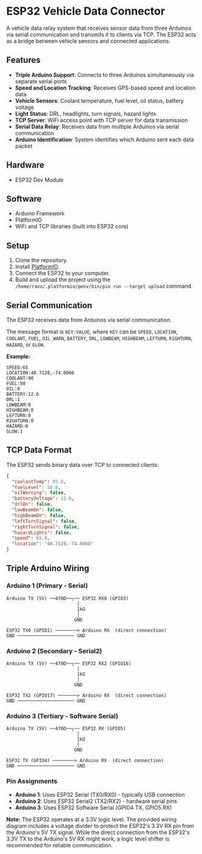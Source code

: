 # ESP32 Vehicle Data Connector

A vehicle data relay system that receives sensor data from three Arduinos via serial communication and transmits it to clients via TCP. The ESP32 acts as a bridge between vehicle sensors and connected applications.

## Features

- **Triple Arduino Support**: Connects to three Arduinos simultaneously via separate serial ports
- **Speed and Location Tracking**: Receives GPS-based speed and location data
- **Vehicle Sensors**: Coolant temperature, fuel level, oil status, battery voltage
- **Light Status**: DRL, headlights, turn signals, hazard lights
- **TCP Server**: WiFi access point with TCP server for data transmission
- **Serial Data Relay**: Receives data from multiple Arduinos via serial communication
- **Arduino Identification**: System identifies which Arduino sent each data packet

## Hardware

- ESP32 Dev Module

## Software

- Arduino Framework
- PlatformIO
- WiFi and TCP libraries (built into ESP32 core)

## Setup

1. Clone the repository.
2. Install [PlatformIO](https://platformio.org/).
3. Connect the ESP32 to your computer.
4. Build and upload the project using the `/home/ravo/.platformio/penv/bin/pio run --target upload` command.

## Serial Communication

The ESP32 receives data from Arduinos via serial communication.

The message format is `KEY:VALUE`, where `KEY` can be `SPEED`, `LOCATION`, `COOLANT`, `FUEL`, `OIL_WARN`, `BATTERY`, `DRL`, `LOWBEAM`, `HIGHBEAM`, `LEFTURN`, `RIGHTURN`, `HAZARD`, or `GLOW`.

**Example:**

```
SPEED:65
LOCATION:40.7128,-74.0060
COOLANT:90
FUEL:50
OIL:0
BATTERY:12.6
DRL:1
LOWBEAM:0
HIGHBEAM:0
LEFTURN:0
RIGHTURN:0
HAZARD:0
GLOW:1
```

## TCP Data Format

The ESP32 sends binary data over TCP to connected clients:

```json
{
  "coolantTemp": 85.0,
  "fuelLevel": 50.0,
  "oilWarning": false,
  "batteryVoltage": 12.6,
  "drlOn": false,
  "lowBeamOn": false,
  "highBeamOn": false,
  "leftTurnSignal": false,
  "rightTurnSignal": false,
  "hazardLights": false,
  "speed": 65.0,
  "location": "40.7128,-74.0060"
}
```

## Triple Arduino Wiring

### Arduino 1 (Primary - Serial)

```
Arduino TX (5V) ──470Ω──┐── ESP32 RX0 (GPIO3)
                          │
                          1kΩ
                          │
                         GND

ESP32 TX0 (GPIO1) ────────> Arduino RX  (direct connection)
GND ───────────────────── GND
```

### Arduino 2 (Secondary - Serial2)

```
Arduino TX (5V) ──470Ω──┐── ESP32 RX2 (GPIO16)
                          │
                          1kΩ
                          │
                         GND

ESP32 TX2 (GPIO17) ───────> Arduino RX  (direct connection)
GND ───────────────────── GND
```

### Arduino 3 (Tertiary - Software Serial)

```
Arduino TX (5V) ──470Ω──┐── ESP32 RX (GPIO5)
                          │
                          1kΩ
                          │
                         GND

ESP32 TX (GPIO4) ────────> Arduino RX  (direct connection)
GND ───────────────────── GND
```

### Pin Assignments

- **Arduino 1**: Uses ESP32 Serial (TX0/RX0) - typically USB connection
- **Arduino 2**: Uses ESP32 Serial2 (TX2/RX2) - hardware serial pins
- **Arduino 3**: Uses ESP32 Software Serial (GPIO4 TX, GPIO5 RX)

**Note:** The ESP32 operates at a 3.3V logic level. The provided wiring diagram includes a voltage divider to protect the ESP32's 3.3V RX pin from the Arduino's 5V TX signal. While the direct connection from the ESP32's 3.3V TX to the Arduino's 5V RX might work, a logic level shifter is recommended for reliable communication.
